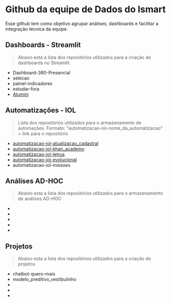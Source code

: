 # Github da equipe de Dados do Ismart
Esse github tem como objetivo agrupar análises, dashboards e facilitar a integração técnica da equipe.
 
## Dashboards - Streamlit
> Abaixo está a lista dos repositórios utilizados para a criação de dashboards no Streamlit.
- Dashboard-360-Presencial
- selecao
- painel-indicadores
- estudar-fora
- [Alumini](https://github.com/data-team-ismart/dash_alumni)
 
## Automatizações - IOL
> Lista dos repositórios utilizados para o armazenamento de automações. Formato: "automatizacao-iol-nome_da_automatizacao" + link para o repositório
- [automatizacao-iol-atualizacao_cadastral](https://github.com/dados-ismart-organization/automatizacao-iol-atualizacao_cadastral)
- [automatizacao-iol-khan_academy](https://github.com/dados-ismart-organization/automatizacao-iol-khan)
- [automatizacao-iol-letrus](https://github.com/dados-ismart-organization/automatizacao-iol-letrus)
- [automatizacao-iol-evolucional](https://github.com/dados-ismart-organization/automatizacao-iol-evolucional)
- automatizacao-iol-missoes
 
## Análises AD-HOC
> Abaixo esta a lista dos repositórios utilizados para o armazenamento de análises AD-HOC
-
-
-
-
-
 
## Projetos
> Abaixo esta a lista dos repositórios utilizados para a criação de projetos
- chatbot-quero-mais
- modelo_preditivo_vestibulinho
-
-
-
